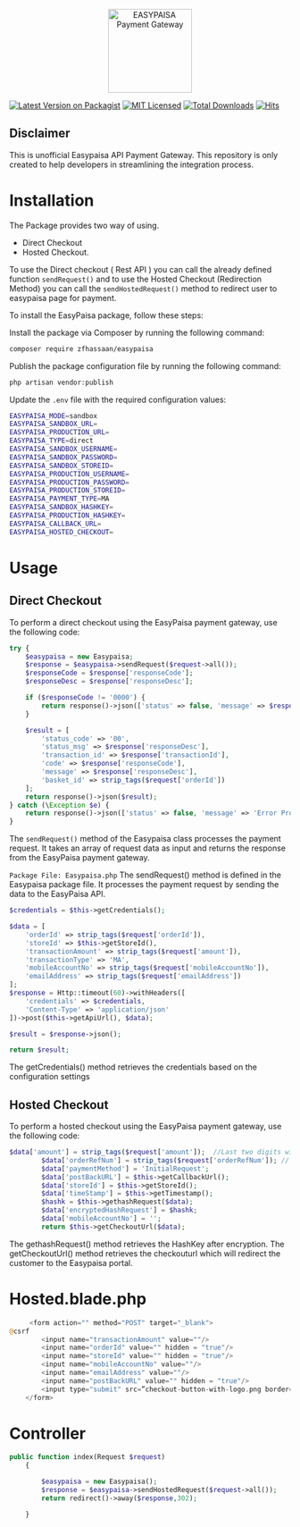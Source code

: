 <!--suppress ALL -->
<p align="center">
  <img src="logo.png" alt="EASYPAISA Payment Gateway" width="150"/><br/>
  <!-- <h3 align="center">Payfast</h3> -->
</p>

[![Latest Version on Packagist](https://img.shields.io/packagist/v/zfhassaan/easypaisa.svg?style=flat-square)](https://packagist.org/packages/zfhassaan/easypaisa)
[![MIT Licensed](https://img.shields.io/badge/license-MIT-brightgreen.svg?style=flat-square)](LICENSE.md)
[![Total Downloads](https://img.shields.io/packagist/dt/zfhassaan/easypaisa.svg?style=flat-square)](https://packagist.org/packages/zfhassaan/easypaisa)
[![Hits](https://hits.seeyoufarm.com/api/count/incr/badge.svg?url=https%3A%2F%2Fgithub.com%2Fzfhassaan%2Feasypaisa&count_bg=%2379C83D&title_bg=%23555555&icon=samsungpay.svg&icon_color=%23E7E7E7&title=hits&edge_flat=false)](https://hits.seeyoufarm.com)

## Disclaimer 
This is unofficial Easypaisa API Payment Gateway. This repository  is only created to help developers in streamlining the integration process. 

# Installation
The Package provides two way of using. 
- Direct Checkout
- Hosted Checkout.

To use the Direct checkout ( Rest API ) you can call the already defined function `sendRequest()` and to use the Hosted Checkout (Redirection Method) you can call the `sendHostedRequest()` method to redirect user to easypaisa page for payment. 


To install the EasyPaisa package, follow these steps:

Install the package via Composer by running the following command:

```bash
composer require zfhassaan/easypaisa
```

Publish the package configuration file by running the following command:

```php 
php artisan vendor:publish
```

Update the `.env` file with the required configuration values:

```bash
EASYPAISA_MODE=sandbox
EASYPAISA_SANDBOX_URL=
EASYPAISA_PRODUCTION_URL=
EASYPAISA_TYPE=direct
EASYPAISA_SANDBOX_USERNAME=
EASYPAISA_SANDBOX_PASSWORD=
EASYPAISA_SANDBOX_STOREID=
EASYPAISA_PRODUCTION_USERNAME=
EASYPAISA_PRODUCTION_PASSWORD=
EASYPAISA_PRODUCTION_STOREID=
EASYPAISA_PAYMENT_TYPE=MA
EASYPAISA_SANDBOX_HASHKEY=
EASYPAISA_PRODUCTION_HASHKEY=
EASYPAISA_CALLBACK_URL=
EASYPAISA_HOSTED_CHECKOUT=
```

# Usage

## Direct Checkout
To perform a direct checkout using the EasyPaisa payment gateway, use the following code:

```php 
try {
    $easypaisa = new Easypaisa;
    $response = $easypaisa->sendRequest($request->all());
    $responseCode = $response['responseCode'];
    $responseDesc = $response['responseDesc'];

    if ($responseCode != '0000') {
        return response()->json(['status' => false, 'message' => $responseDesc], Response::HTTP_NOT_ACCEPTABLE);
    }

    $result = [
        'status_code' => '00',
        'status_msg' => $response['responseDesc'],
        'transaction_id' => $response['transactionId'],
        'code' => $response['responseCode'],
        'message' => $response['responseDesc'],
        'basket_id' => strip_tags($request['orderId'])
    ];
    return response()->json($result);
} catch (\Exception $e) {
    return response()->json(['status' => false, 'message' => 'Error Processing Your Request.'], 500);
}
```

The `sendRequest()` method of the Easypaisa class processes the payment request. It takes an array of request data as input and returns the response from the EasyPaisa payment gateway.

`Package File: Easypaisa.php`
The sendRequest() method is defined in the Easypaisa package file. It processes the payment request by sending the data to the EasyPaisa API.

```php
$credentials = $this->getCredentials();

$data = [
    'orderId' => strip_tags($request['orderId']),
    'storeId' => $this->getStoreId(),
    'transactionAmount' => strip_tags($request['amount']),
    'transactionType' => 'MA',
    'mobileAccountNo' => strip_tags($request['mobileAccountNo']),
    'emailAddress' => strip_tags($request['emailAddress'])
];
$response = Http::timeout(60)->withHeaders([
    'credentials' => $credentials,
    'Content-Type' => 'application/json'
])->post($this->getApiUrl(), $data);

$result = $response->json();

return $result;
```

The getCredentials() method retrieves the credentials based on the configuration settings

## Hosted Checkout
To perform a hosted checkout using the EasyPaisa payment gateway, use the following code:
```php
$data['amount'] = strip_tags($request['amount']);  //Last two digits will be considered as Decimal
        $data['orderRefNum'] = strip_tags($request['orderRefNum']); // You can customize it (only Max 20 Alpha-Numeric characters)
        $data['paymentMethod'] = 'InitialRequest';
        $data['postBackURL'] = $this->getCallbackUrl();
        $data['storeId'] = $this->getStoreId();
        $data['timeStamp'] = $this->getTimestamp();
        $hashk = $this->gethashRequest($data);
        $data['encryptedHashRequest'] = $hashk;
        $data['mobileAccountNo'] = '';
        return $this->getCheckoutUrl($data);
```
The gethashRequest() method retrieves the HashKey after encryption.
The getCheckoutUrl() method retrieves the checkouturl which will redirect the customer to the Easypaisa portal.

# Hosted.blade.php
```php
     <form action="" method="POST" target="_blank">
@csrf
        <input name="transactionAmount" value=""/>
        <input name="orderId" value="" hidden = "true"/>
        <input name="storeId" value="" hidden = "true"/>
        <input name="mobileAccountNo" value=""/>
        <input name="emailAddress" value=""/>
        <input name="postBackURL" value="" hidden = "true"/>
        <input type="submit" src=”checkout-button-with-logo.png border=”0” name= “pay”>
    </form>
```
# Controller
```php
public function index(Request $request)
    {

        $easypaisa = new Easypaisa();
        $response = $easypaisa->sendHostedRequest($request->all());
        return redirect()->away($response,302);

    }
```
